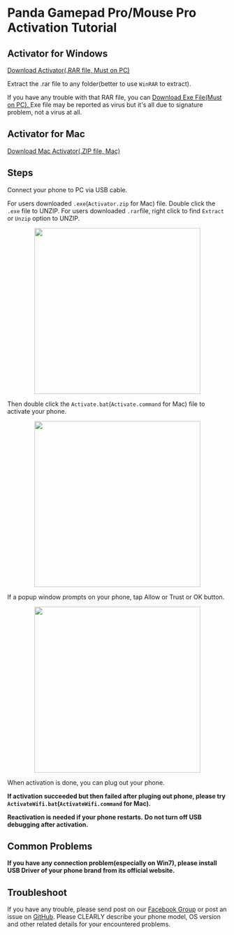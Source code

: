 Panda Gamepad Pro/Mouse Pro Activation Tutorial
========================

## Activator for Windows
<p align="left">
<a href="https://github.com/dysquard/pgpa/releases/download/106/GamepadPro.Active.Tool.rar" target="_blank">  Download Activator(.RAR file, Must on PC)
  </a>
  
</p>

  Extract the .rar file to any folder(better to use `WinRAR` to extract).
  
	
  If you have any trouble with that RAR file, you can <a href="https://github.com/dysquard/pgpa/releases/download/107/GamepadPro.Active.Tool.exe" target="_blank">  Download Exe File(Must on PC).
</a>
  Exe file may be reported as virus but it's all due to signature problem, not a virus at all.


## Activator for Mac
<a href="https://github.com/dysquard/pgpa/releases/download/100Mac/ActivatorMac.zip" target="_blank">  Download Mac Activator(.ZIP file, Mac)
  </a>

## Steps
  Connect your phone to PC via USB cable.
  
  For users downloaded `.exe`(`Activator.zip` for Mac) file. Double click the `.exe` file to UNZIP.
  For users downloaded `.rar`file, right click to find `Extract` or `Unzip` option to UNZIP.
  <p align="center">
    <img src="https://raw.githubusercontent.com/dysquard/pgpa/master/5.png"  width="380">
</p>
  
  
  Then double click the `Activate.bat`(`Activate.command` for Mac) file to activate your phone.
<p align="center">
    <img src="https://raw.githubusercontent.com/dysquard/pgpa/master/4.png"  width="380">
</p>

  If a popup window prompts on your phone, tap Allow or Trust or OK button.
<p align="center">
    <img src="https://raw.githubusercontent.com/dysquard/pgpa/master/3.png"  width="380">
</p>


  When activation is done, you can plug out your phone.
  
  **If activation succeeded but then failed after pluging out phone, please try `ActivateWifi.bat`(`ActivateWifi.command` for Mac).**
  

  **Reactivation is needed if your phone restarts.**
  **Do not turn off USB debugging after activation.**

  

## Common Problems 
   **If you have any connection problem(especially on Win7), please install USB Driver of your phone brand from its official website.**

## Troubleshoot 
 If you have any trouble, please send post on our <a href="https://www.facebook.com/PandaGamingStudio/posts/">Facebook Group</a> or post an issue on <a href="https://github.com/dysquard/pgp/issues/new">GitHub</a>. Please CLEARLY describe your phone model, OS version and other related details for your encountered problems.
